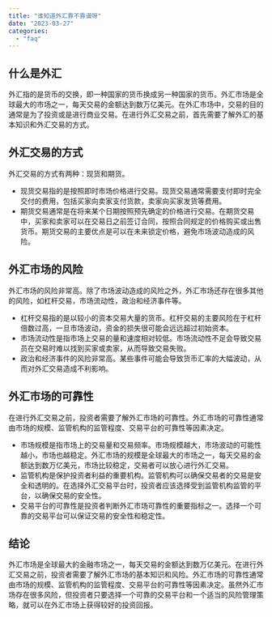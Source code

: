 ```yaml
---
title: "谁知道外汇靠不靠谱呀"
date: "2023-03-27"
categories: 
  - "faq"
---
```


## 什么是外汇

外汇指的是货币的交换，即一种国家的货币换成另一种国家的货币。外汇市场是全球最大的市场之一，每天交易的金额达到数万亿美元。在外汇市场中，交易的目的通常是为了投资或是进行商业交易。在进行外汇交易之前，首先需要了解外汇的基本知识和外汇交易的方式。

## 外汇交易的方式

外汇交易的方式有两种：现货和期货。

- 现货交易指的是按照即时市场价格进行交易。现货交易通常需要支付即时完全交付的费用，包括买家向卖家支付货款，卖家向买家发货等费用。
- 期货交易通常是在将来某个日期按照预先确定的价格进行交易。在期货交易中，买家和卖家可以在交易日之前签订合同，按照合同规定的价格购买或出售货币。期货交易的主要优点是可以在未来锁定价格，避免市场波动造成的风险。

## 外汇市场的风险

外汇市场的风险非常高。除了市场波动造成的风险之外，外汇市场还存在很多其他的风险，如杠杆交易，市场流动性，政治和经济事件等。

- 杠杆交易指的是以较小的资本交易大量的货币。杠杆交易的主要风险在于杠杆倍数过高，一旦市场波动，资金的损失很可能会远远超过初始资本。
- 市场流动性是指市场上交易的量和速度相对较低。市场流动性不足会导致交易员在交易时难以找到买家或卖家，从而导致交易失败。
- 政治和经济事件的风险非常高。某些事件可能会导致货币汇率的大幅波动，从而对外汇交易造成不利影响。

## 外汇市场的可靠性

在进行外汇交易之前，投资者需要了解外汇市场的可靠性。外汇市场的可靠性通常由市场的规模、监管机构的监管程度、交易平台的可靠性等因素决定。

- 市场规模是指市场上的交易量和交易频率。市场规模越大，市场波动的可能性越小，市场也越稳定。外汇市场的规模是全球最大的市场之一，每天交易的金额达到数万亿美元，市场比较稳定，交易者可以放心进行外汇交易。
- 监管机构是保护投资者利益的重要机构。监管机构可以确保交易者的交易是安全和透明的。在选择外汇交易平台时，投资者应该选择受到监管机构监管的平台，以确保交易的安全性。
- 交易平台的可靠性是投资者判断外汇市场可靠性的重要指标之一。选择一个可靠的交易平台可以保证交易的安全性和稳定性。

## 结论

外汇市场是全球最大的金融市场之一，每天交易的金额达到数万亿美元。在进行外汇交易之前，投资者需要了解外汇市场的基本知识和风险。外汇市场的可靠性通常由市场的规模、监管机构的监管程度、交易平台的可靠性等因素决定。虽然外汇市场存在很多风险，但投资者只要选择一个可靠的交易平台和一个适当的风险管理策略，就可以在外汇市场上获得较好的投资回报。
